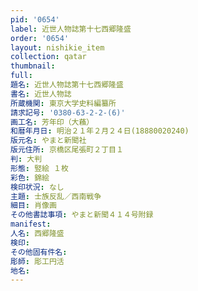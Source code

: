 ```yaml
---
pid: '0654'
label: 近世人物誌第十七西郷隆盛
order: '0654'
layout: nishikie_item
collection: qatar
thumbnail: 
full: 
題名: 近世人物誌第十七西郷隆盛
書名: 近世人物誌
所蔵機関: 東京大学史料編纂所
請求記号: '0380-63-2-2-(6)'
画工名: 芳年印（大蘓）
和暦年月日: 明治２１年２月２４日(18880020240)
版元名: やまと新聞社
版元住所: 京橋区尾張町２丁目１
判: 大判
形態: 竪絵 １枚
彩色: 錦絵
検印状況: なし
主題: 士族反乱／西南戦争
細目: 肖像画
その他書誌事項: やまと新聞４１４号附録
manifest: 
人名: 西郷隆盛
検印: 
その他固有件名: 
彫師: 彫工円活
地名: 
---
```

